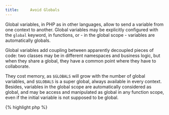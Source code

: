```yaml
---
title:     Avoid Globals
---
```


Global variables, in PHP as in other languages, allow to send a variable from one context to another. Global variables may be explicitly configured with the `global` keyword, in functions, or - in the global scope - variables are automatically globals.

Global variables add coupling between apparently decoupled pieces of code: two classes may be in different namespaces and business logic, but when they share a global, they have a common point where they have to collaborate.

They cost memory, as `$GLOBALS` will grow with the number of global variables, and `$GLOBALS` is a super global, always available in every context. Besides, variables in the global scope are automatically considered as global, and may be access and manipulated as global in any function scope, even if the initial variable is not supposed to be global. 

{% highlight php %}
<?php
global $a; // explicit global variable
$a = 1;
$b = 2;

function c() {
	global $a, $b;
	
	$b = 3; $a = 4; // $a and $b are modified globally
}

{% endhighlight %}


Using `global` keyword or `$GLOBALS` variable makes spotting global variables in a local context quite difficult. 


### Rule Details

This rule is aimed at preventing the use of global variables in code.

The following patterns are considered warnings:

{% highlight php %}
<?php
global $a, $b;

function b() {
	global $a;
	
	echo $GLOBALS['b'];

	/**/
}

{% endhighlight %}{: .warning }


### When Not To Use This Rule

If avoiding global variables requires a lot of complex code, then it may worth using a few of them. But this is rare.


### Further Reading

* [Global Variables Are Bad](http://c2.com/cgi/wiki?GlobalVariablesAreBad)
* [Variables scope](http://php.net/language.variables.scope)


#### Related rules

* [Know Your Variables]


[Know Your Variables]: {{ "/security/know-your-variables/" | prepend: site.clearphp.url }}
